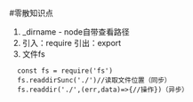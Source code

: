 #零散知识点  
1. _dirname - node自带查看路径
2. 引入：require 引出：export
3. 文件fs
```
  const fs = require('fs')
  fs.readdirSunc('./')//读取文件位置（同步）
  fs.readdir('./',(err,data)=>{//操作})（异步）
```
